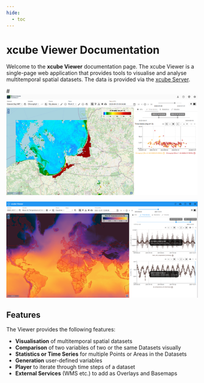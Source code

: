 ```yaml
---
hide:
  - toc
---
```


# xcube Viewer Documentation

Welcome to the **xcube Viewer** documentation page. The xcube Viewer is a single-page web application that provides tools to visualise and analyse multitemporal spatial datasets. The data is provided via the [xcube Server](https://xcube.readthedocs.io/en/latest/webapi.html).

#![Start Image](assets/images/start.png)

![Start Image](assets/images/xcube-viewer.png)

## Features

The Viewer provides the following features:

- **Visualisation** of multitemporal spatial datasets
- **Comparison** of two variables of two or the same Datasets visually
- **Statistics or Time Series** for multiple Points or Areas in the Datasets
- **Generation** user-defined variables
- **Player** to iterate through time steps of a dataset
- **External Services** (WMS etc.) to add as Overlays and Basemaps
